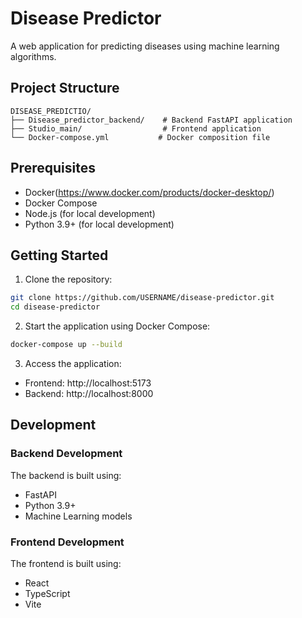 # Disease Predictor

A web application for predicting diseases using machine learning algorithms.

## Project Structure

```
DISEASE_PREDICTIO/
├── Disease_predictor_backend/    # Backend FastAPI application
├── Studio_main/                  # Frontend application
└── Docker-compose.yml           # Docker composition file
```

## Prerequisites

- Docker(https://www.docker.com/products/docker-desktop/)
- Docker Compose
- Node.js (for local development)
- Python 3.9+ (for local development)

## Getting Started

1. Clone the repository:
```bash
git clone https://github.com/USERNAME/disease-predictor.git
cd disease-predictor
```

2. Start the application using Docker Compose:
```bash
docker-compose up --build
```

3. Access the application:
- Frontend: http://localhost:5173
- Backend: http://localhost:8000

## Development

### Backend Development
The backend is built using:
- FastAPI
- Python 3.9+
- Machine Learning models

### Frontend Development
The frontend is built using:
- React
- TypeScript
- Vite

